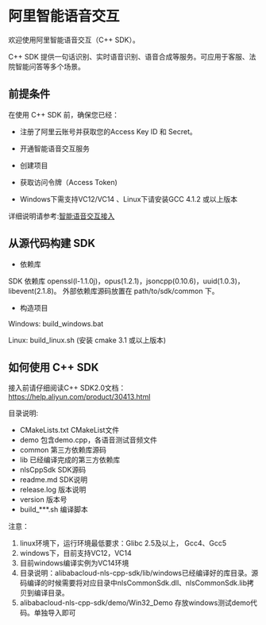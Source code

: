 # 阿里智能语音交互

欢迎使用阿里智能语音交互（C++ SDK）。

C++ SDK 提供一句话识别、实时语音识别、语音合成等服务。可应用于客服、法院智能问答等多个场景。


## 前提条件

在使用 C++ SDK 前，确保您已经：

* 注册了阿里云账号并获取您的Access Key ID 和 Secret。

* 开通智能语音交互服务

* 创建项目

* 获取访问令牌（Access Token)

* Windows下需支持VC12/VC14 、Linux下请安装GCC 4.1.2 或以上版本

详细说明请参考:[智能语音交互接入](https://help.aliyun.com/document_detail/72138.html)


## 从源代码构建 SDK


- 依赖库

SDK 依赖库 openssl(l-1.1.0j)，opus(1.2.1)，jsoncpp(0.10.6)，uuid(1.0.3)，libevent(2.1.8)。
外部依赖库源码放置在 path/to/sdk/common 下。

- 构造项目

Windows: build_windows.bat


Linux: build_linux.sh (安装 cmake 3.1 或以上版本)


## 如何使用 C++ SDK

接入前请仔细阅读C++ SDK2.0文档：https://help.aliyun.com/product/30413.html


目录说明:

- CMakeLists.txt CMakeList文件
- demo 包含demo.cpp，各语音测试音频文件
- common 第三方依赖库源码
- lib  已经编译完成的第三方依赖库
- nlsCppSdk SDK源码
- readme.md SDK说明
- release.log 版本说明
- version 版本号
- build_***.sh 编译脚本

注意：
1. linux环境下，运行环境最低要求：Glibc 2.5及以上， Gcc4、Gcc5
2. windows下，目前支持VC12，VC14
3. 目前windows编译实例为VC14环境
5. 目录说明：alibabacloud-nls-cpp-sdk/lib/windows已经编译好的库目录。源码编译的时候需要将对应目录中nlsCommonSdk.dll、nlsCommonSdk.lib拷贝到编译目录。
6. alibabacloud-nls-cpp-sdk/demo/Win32_Demo 存放windows测试demo代码。单独导入即可







